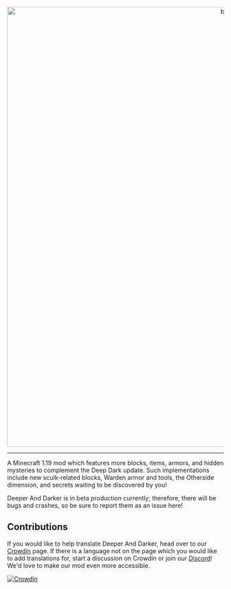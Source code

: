 <p align="center"><img src="https://github.com/KyaniteMods/DeeperAndDarker/blob/master/src/main/resources/banner.png" alt="banner" width="1024"></p>

---
A Minecraft 1.19 mod which features more blocks, items, armors, and hidden mysteries to complement the Deep Dark update. Such implementations include new sculk-related blocks, Warden armor and tools, the Otherside dimension, and secrets waiting to be discovered by you!

Deeper And Darker is in beta production currently; therefore, there will be bugs and crashes, so be sure to report them as an issue here!

Contributions
-
If you would like to help translate Deeper And Darker, head over to our [Crowdin](https://crowdin.com/project/deeper-and-darker) page. If there is a language not on the page which you would like to add translations for, start a discussion on Crowdin or join our [Discord](https://discord.gg/GDNRd5yvxa)! We'd love to make our mod even more accessible.

[![Crowdin](https://badges.crowdin.net/deeper-and-darker/localized.svg)](https://crowdin.com/project/deeper-and-darker)